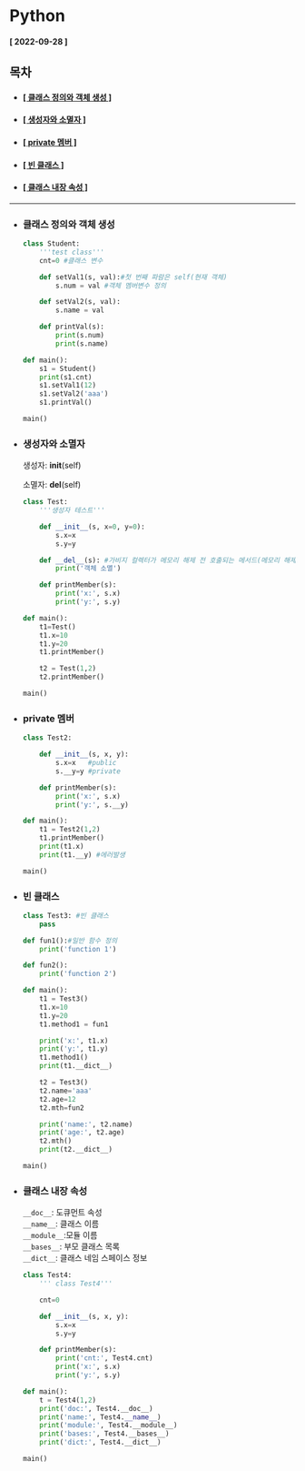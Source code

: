 # Python     
  
  #### [ 2022-09-28 ]   
   
  ## 목차  
  * #### [[ 클래스 정의와 객체 생성 ]](#클래스-정의와-객체-생성)  
  * #### [[ 생성자와 소멸자 ]](#생성자와-소멸자)  
  * #### [[ private 멤버 ]](#private-멤버)  
  * #### [[ 빈 클래스 ]](#빈-클래스)  
  * #### [[ 클래스 내장 속성 ]](#클래스-내장-속성)  
      
------------------------------------------------------------------------------------------------------------------------------------------------------
  
* ### 클래스 정의와 객체 생성  

  ```python
  class Student:
      '''test class'''
      cnt=0 #클래스 변수

      def setVal1(s, val):#첫 번째 파람은 self(현재 객체)
          s.num = val #객체 멤버변수 정의

      def setVal2(s, val):
          s.name = val

      def printVal(s):
          print(s.num)
          print(s.name)

  def main():
      s1 = Student()
      print(s1.cnt)
      s1.setVal1(12)
      s1.setVal2('aaa')
      s1.printVal()

  main()
  ```
    
* ### 생성자와 소멸자  

  생성자: __init__(self)  
  
  소멸자: __del__(self)  
  
  ```python
  class Test:
      '''생성자 테스트'''

      def __init__(s, x=0, y=0):
          s.x=x
          s.y=y

      def __del__(s): #가비지 컬렉터가 메모리 해제 전 호출되는 메서드(메모리 해제가 아님)
          print('객체 소멸')

      def printMember(s):
          print('x:', s.x)
          print('y:', s.y)

  def main():
      t1=Test()
      t1.x=10
      t1.y=20
      t1.printMember()

      t2 = Test(1,2)
      t2.printMember()

  main()
  ```
    
* ### private 멤버   

  ```python
  class Test2:

      def __init__(s, x, y):
          s.x=x   #public
          s.__y=y #private

      def printMember(s):
          print('x:', s.x)
          print('y:', s.__y)

  def main():
      t1 = Test2(1,2)
      t1.printMember()
      print(t1.x)
      print(t1.__y) #에러발생

  main()
  ```
  
* ### 빈 클래스  

  ```python
  class Test3: #빈 클래스
      pass

  def fun1():#일반 함수 정의
      print('function 1')

  def fun2():
      print('function 2')

  def main():
      t1 = Test3()
      t1.x=10
      t1.y=20
      t1.method1 = fun1

      print('x:', t1.x)
      print('y:', t1.y)
      t1.method1()
      print(t1.__dict__)

      t2 = Test3()
      t2.name='aaa'
      t2.age=12
      t2.mth=fun2

      print('name:', t2.name)
      print('age:', t2.age)
      t2.mth()
      print(t2.__dict__)

  main()
  ```
    
* ### 클래스 내장 속성  

  ```__doc__```: 도큐먼트 속성  
  ```__name__```: 클래스 이름  
  ```__module__```:모듈 이름  
  ```__bases__```: 부모 클래스 목록  
  ```__dict__```: 클래스 네임 스페이스 정보  
    
  ```python
  class Test4:
      ''' class Test4'''

      cnt=0

      def __init__(s, x, y):
          s.x=x
          s.y=y

      def printMember(s):
          print('cnt:', Test4.cnt)
          print('x:', s.x)
          print('y:', s.y)

  def main():
      t = Test4(1,2)
      print('doc:', Test4.__doc__)
      print('name:', Test4.__name__)
      print('module:', Test4.__module__)
      print('bases:', Test4.__bases__)
      print('dict:', Test4.__dict__)

  main()
  ```
    
